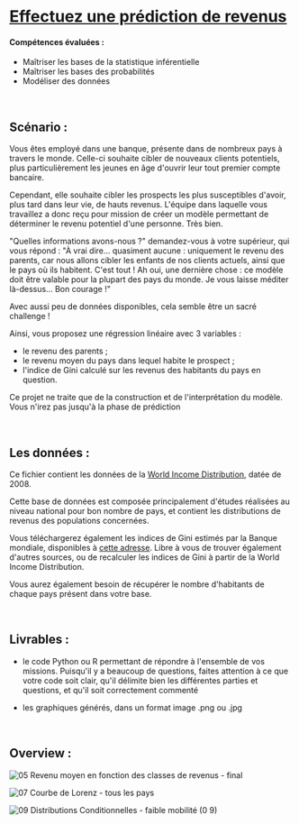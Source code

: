 # [Effectuez une prédiction de revenus](https://openclassrooms.com/fr/paths/65/projects/148/assignment) 

#### Compétences évaluées : 

  - Maîtriser les bases de la statistique inférentielle
  - Maîtriser les bases des probabilités
  - Modéliser des données

<br>

## Scénario : 

Vous êtes employé dans une banque, présente dans de nombreux pays à travers le monde. Celle-ci souhaite cibler de nouveaux clients potentiels, plus particulièrement les jeunes en âge d'ouvrir leur tout premier compte bancaire.

Cependant, elle souhaite cibler les prospects les plus susceptibles d'avoir, plus tard dans leur vie, de hauts revenus.
L'équipe dans laquelle vous travaillez a donc reçu pour mission de créer un modèle permettant de déterminer le revenu potentiel d'une personne.
Très bien.

"Quelles informations avons-nous ?" demandez-vous à votre supérieur, qui vous répond : "À vrai dire... quasiment aucune : uniquement le revenu des parents, car nous allons cibler les enfants de nos clients actuels, ainsi que le pays où ils habitent. C'est tout ! Ah oui, une dernière chose : ce modèle doit être valable pour la plupart des pays du monde. Je vous laisse méditer là-dessus… Bon courage !"

Avec aussi peu de données disponibles, cela semble être un sacré challenge !

Ainsi, vous proposez une régression linéaire avec 3 variables :
  - le revenu des parents ;
  - le revenu moyen du pays dans lequel habite le prospect ;
  - l'indice de Gini calculé sur les revenus des habitants du pays en question. 

Ce projet ne traite que de la construction et de l'interprétation du modèle. Vous n'irez pas jusqu'à la phase de prédiction

<br>

## Les données : 
Ce fichier contient les données de la [World Income Distribution](https://s3-eu-west-1.amazonaws.com/static.oc-static.com/prod/courses/files/parcours-data-analyst/data-projet7.csv), datée de 2008.

Cette base de données est composée principalement d'études réalisées au niveau national pour bon nombre de pays, et contient les distributions de revenus des populations concernées.

Vous téléchargerez également les indices de Gini estimés par la Banque mondiale, disponibles à [cette adresse](http://data.worldbank.org/indicator/SI.POV.GINI). Libre à vous de trouver également d'autres sources, ou de recalculer les indices de Gini à partir de la World Income Distribution.

Vous aurez également besoin de récupérer le nombre d'habitants de chaque pays présent dans votre base.

<br>

## Livrables : 

- le code Python ou R  permettant de répondre à l'ensemble de vos missions. Puisqu'il y a beaucoup de questions, faites attention à ce que votre code soit clair, qu'il délimite bien les différentes parties et questions, et qu'il soit correctement commenté 

- les graphiques générés, dans un format image .png ou .jpg 

<br>

## Overview : 

![05  Revenu moyen en fonction des classes de revenus - final](https://user-images.githubusercontent.com/45063193/142490964-d6a8ac55-c1d5-4528-9af0-6b843f63629f.jpeg)


![07  Courbe de Lorenz - tous les pays](https://user-images.githubusercontent.com/45063193/142490998-e8f3cf22-dc3a-43fb-a603-5459beda1b6c.jpeg)


![09  Distributions Conditionnelles - faible mobilité (0 9)](https://user-images.githubusercontent.com/45063193/142491033-d3fb4d93-9444-4d87-ae22-e876a6cbd21f.jpeg)
